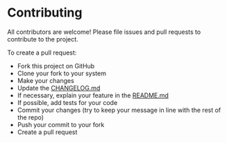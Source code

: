 # Contributing

All contributors are welcome!
Please file issues and pull requests to contribute to the project.

To create a pull request:
- Fork this project on GitHub
- Clone your fork to your system
- Make your changes
- Update the [CHANGELOG.md](https://github.com/Building42/Telegraph/blob/main/CHANGELOG.md)
- If necessary, explain your feature in the [README.md](https://github.com/Building42/Telegraph/blob/main/README.md)
- If possible, add tests for your code
- Commit your changes (try to keep your message in line with the rest of the repo)
- Push your commit to your fork
- Create a pull request
